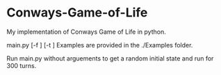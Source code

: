 # Conways-Game-of-Life
My implementation of Conways Game of Life in python.

main.py [-f <path>] [-t <turns>]
Examples are provided in the ./Examples folder.

Run main.py without arguements to get a random initial state and run for 300 turns.
